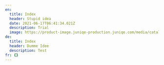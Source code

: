 ```yaml
---
en:
  title: Index
  header: Stupid idea
  date: 2021-06-17T06:41:34.021Z
  description: Trial
  image: https://product-image.juniqe-production.juniqe.com/media/catalog/product/seo-cache/x800/18/22/18-22-301P__CENTER/Sneaky-Cat-Laura-Graves-Leinwandbild.jpg
de:
  title: Index
  header: Dumme Idee
  description: Test
fr: {}
---
```

